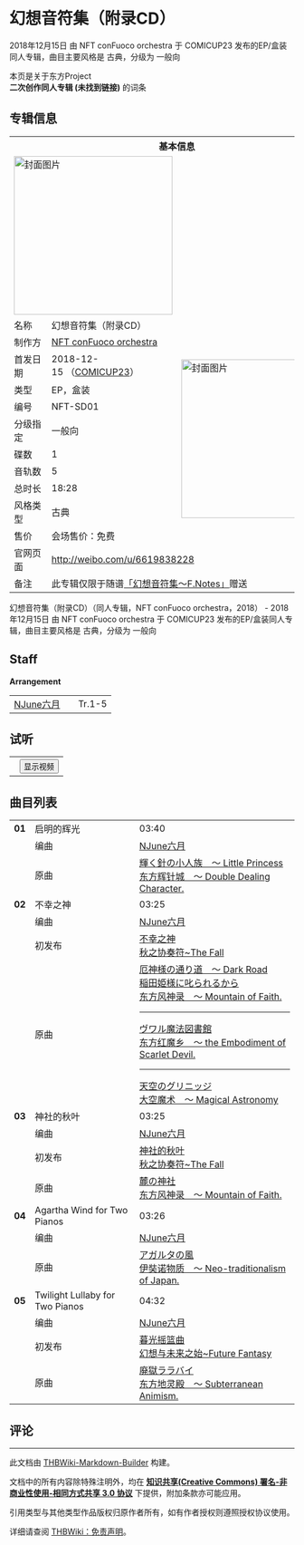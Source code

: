 # 幻想音符集（附录CD）

<!-- source html: G:\repos\THBWiki-Markdown-Builder\THBWikiMarkdown\Temp\main\5\57\ns0%3A%E5%B9%BB%E6%83%B3%E9%9F%B3%E7%AC%A6%E9%9B%86%EF%BC%88%E9%99%84%E5%BD%95CD%EF%BC%89.html -->

2018年12月15日 由 NFT conFuoco orchestra 于 COMICUP23 发布的EP/盒装同人专辑，曲目主要风格是 古典，分级为 一般向

本页是关于东方Project  
 **二次创作同人专辑 (未找到链接)** 的词条

## 专辑信息

<table><tbody><tr><th colspan="3">基本信息</th></tr><tr><td class="cover-artwork-mobile" colspan="2"><a href="./文件-幻想音符集（附录CD）封面.jpg.md" class="image" title="封面图片"><img alt="封面图片" src="https://upload.thwiki.cc/thumb/d/d4/%E5%B9%BB%E6%83%B3%E9%9F%B3%E7%AC%A6%E9%9B%86%EF%BC%88%E9%99%84%E5%BD%95CD%EF%BC%89%E5%B0%81%E9%9D%A2.jpg/280px-%E5%B9%BB%E6%83%B3%E9%9F%B3%E7%AC%A6%E9%9B%86%EF%BC%88%E9%99%84%E5%BD%95CD%EF%BC%89%E5%B0%81%E9%9D%A2.jpg" decoding="async" loading="lazy" width="280" height="280" srcset="https://upload.thwiki.cc/thumb/d/d4/%E5%B9%BB%E6%83%B3%E9%9F%B3%E7%AC%A6%E9%9B%86%EF%BC%88%E9%99%84%E5%BD%95CD%EF%BC%89%E5%B0%81%E9%9D%A2.jpg/420px-%E5%B9%BB%E6%83%B3%E9%9F%B3%E7%AC%A6%E9%9B%86%EF%BC%88%E9%99%84%E5%BD%95CD%EF%BC%89%E5%B0%81%E9%9D%A2.jpg 1.5x, https://upload.thwiki.cc/thumb/d/d4/%E5%B9%BB%E6%83%B3%E9%9F%B3%E7%AC%A6%E9%9B%86%EF%BC%88%E9%99%84%E5%BD%95CD%EF%BC%89%E5%B0%81%E9%9D%A2.jpg/560px-%E5%B9%BB%E6%83%B3%E9%9F%B3%E7%AC%A6%E9%9B%86%EF%BC%88%E9%99%84%E5%BD%95CD%EF%BC%89%E5%B0%81%E9%9D%A2.jpg 2x" data-file-width="3425" data-file-height="3425"></a></td>
</tr><tr><td class="label">名称</td><td colspan="2"> 幻想音符集（附录CD） </td></tr><tr><td class="label">制作方</td><td><a href="./NFT_conFuoco_orchestra.md" title="NFT conFuoco orchestra">NFT conFuoco orchestra</a></td><td class="cover-artwork" rowspan="10" style="min-width:280px;"><a href="./文件-幻想音符集（附录CD）封面.jpg.md" class="image" title="封面图片"><img alt="封面图片" src="https://upload.thwiki.cc/thumb/d/d4/%E5%B9%BB%E6%83%B3%E9%9F%B3%E7%AC%A6%E9%9B%86%EF%BC%88%E9%99%84%E5%BD%95CD%EF%BC%89%E5%B0%81%E9%9D%A2.jpg/280px-%E5%B9%BB%E6%83%B3%E9%9F%B3%E7%AC%A6%E9%9B%86%EF%BC%88%E9%99%84%E5%BD%95CD%EF%BC%89%E5%B0%81%E9%9D%A2.jpg" decoding="async" loading="lazy" width="280" height="280" srcset="https://upload.thwiki.cc/thumb/d/d4/%E5%B9%BB%E6%83%B3%E9%9F%B3%E7%AC%A6%E9%9B%86%EF%BC%88%E9%99%84%E5%BD%95CD%EF%BC%89%E5%B0%81%E9%9D%A2.jpg/420px-%E5%B9%BB%E6%83%B3%E9%9F%B3%E7%AC%A6%E9%9B%86%EF%BC%88%E9%99%84%E5%BD%95CD%EF%BC%89%E5%B0%81%E9%9D%A2.jpg 1.5x, https://upload.thwiki.cc/thumb/d/d4/%E5%B9%BB%E6%83%B3%E9%9F%B3%E7%AC%A6%E9%9B%86%EF%BC%88%E9%99%84%E5%BD%95CD%EF%BC%89%E5%B0%81%E9%9D%A2.jpg/560px-%E5%B9%BB%E6%83%B3%E9%9F%B3%E7%AC%A6%E9%9B%86%EF%BC%88%E9%99%84%E5%BD%95CD%EF%BC%89%E5%B0%81%E9%9D%A2.jpg 2x" data-file-width="3425" data-file-height="3425"></a></td>
</tr><tr><td class="label">首发日期</td><td>2018-12-15&#160;（<a href="/展会作品列表?e=COMICUP%2323">COMICUP23</a>）</td></tr><tr><td class="label">类型</td><td>EP，盒装</td></tr><tr><td class="label">编号</td><td>NFT-SD01</td></tr><tr><td class="label">分级指定</td><td>一般向</td></tr><tr><td class="label">碟数</td><td>1</td></tr><tr><td class="label">音轨数</td><td>5</td></tr><tr><td class="label">总时长</td><td>18:28</td></tr><tr><td class="label">风格类型</td><td>古典</td></tr><tr><td class="label">售价</td><td>会场售价：免费</td></tr>
<tr><td class="label">官网页面</td><td colspan="2"><a rel="nofollow" class="external free" href="http://weibo.com/u/6619838228">http://weibo.com/u/6619838228</a></td></tr><tr><td class="label">备注</td><td colspan="2">此专辑仅限于随谱<a href="./幻想音符集～F.Notes.md" title="幻想音符集～F.Notes">「幻想音符集～F.Notes」</a>赠送</td></tr></tbody></table>

幻想音符集（附录CD）（同人专辑，NFT conFuoco orchestra，2018） - 2018年12月15日 由 NFT conFuoco orchestra 于 COMICUP23 发布的EP/盒装同人专辑，曲目主要风格是 古典，分级为 一般向

## Staff
  
 **Arrangement**   

<table><tbody><tr><td><a href="./NJune六月.md" title="NJune六月">NJune六月</a></td><td></td><td>Tr.1-5</td></tr></tbody></table>



## 试听
  


  

<table>
<tr><th style="text-align: center;"><a class="bilibili-title external text" target="_blank" rel="nofollow" style="margin: 0 0.4em 0 0.2em;"></a><input type="button" class="bilibili-toggle" value="显示视频" style="float: right;"></th></tr>
<tr class="bilibili-video" style="display: none;"><td></td></tr>
</table>






## 曲目列表

<table><tbody><tr><td id="1" class="infoYD"><b>01</b></td><td id="启明的辉光" colspan="2" class="title">启明的辉光<span class="thcsearchlinks"><a rel="nofollow" class="external text" href="https://cd.thwiki.cc?arrange=NJune六月&amp;ogmusic=輝く針の小人族　～ Little Princess&amp;fromwiki=幻想音符集（附录CD）"><span title="搜索相似同人曲"></span></a></span></td><td class="time">03:40</td></tr><tr><td class="left"></td><td class="label">编曲</td><td class="text" colspan="2"><a href="./NJune六月.md" title="NJune六月">NJune六月</a><span class="thcsearchlinks"><a rel="nofollow" class="external text" href="https://cd.thwiki.cc?arrange=，NJune六月&amp;fromwiki=幻想音符集（附录CD）"><span></span></a></span></td></tr><tr><td class="left"></td><td class="label">原曲</td><td class="text" colspan="2"><span class="thcsearchlinks"><a rel="nofollow" class="external text" href="https://cd.thwiki.cc?ogmusic=輝く針の小人族　～ Little Princess&amp;fromwiki=幻想音符集（附录CD）"><span></span></a></span><div class="ogmusic"><a href="./輝く針の小人族_～_Little_Princess.md" class="mw-redirect" title="輝く針の小人族 ～ Little Princess">輝く針の小人族　～ Little Princess</a></div><div class="source"><a href="./东方辉针城_～_Double_Dealing_Character..md" class="mw-redirect" title="东方辉针城 ～ Double Dealing Character.">东方辉针城　～ Double Dealing Character.</a></div></td></tr>
<tr><td id="2" class="infoYD"><b>02</b></td><td id="不幸之神" colspan="2" class="title">不幸之神<span class="thcsearchlinks"><a rel="nofollow" class="external text" href="https://cd.thwiki.cc?arrange=NJune六月&amp;ogmusic=厄神様の通り道　～ Dark Road，稲田姫様に叱られるから，ヴワル魔法図書館，天空のグリニッジ&amp;fromwiki=幻想音符集（附录CD）"><span title="搜索相似同人曲"></span></a></span></td><td class="time">03:25</td></tr><tr><td class="left"></td><td class="label">编曲</td><td class="text" colspan="2"><a href="./NJune六月.md" title="NJune六月">NJune六月</a><span class="thcsearchlinks"><a rel="nofollow" class="external text" href="https://cd.thwiki.cc?arrange=，NJune六月&amp;fromwiki=幻想音符集（附录CD）"><span></span></a></span></td></tr><tr><td class="left"></td><td class="label">初发布</td><td class="text" colspan="2"><a href="/%E7%A7%8B%E4%B9%8B%E5%8D%8F%E5%A5%8F%E7%AC%A6~The_Fall#1" title="秋之协奏符~The Fall">不幸之神</a><div class="source"><a href="./秋之协奏符~The_Fall.md" title="秋之协奏符~The Fall">秋之协奏符~The Fall</a></div></td></tr><tr><td class="left"></td><td class="label">原曲</td><td class="text" colspan="2"><span class="thcsearchlinks"><a rel="nofollow" class="external text" href="https://cd.thwiki.cc?ogmusic=厄神様の通り道　～ Dark Road，稲田姫様に叱られるから，ヴワル魔法図書館，天空のグリニッジ&amp;fromwiki=幻想音符集（附录CD）"><span></span></a></span><div class="ogmusic"><a href="./厄神様の通り道_～_Dark_Road.md" class="mw-redirect" title="厄神様の通り道 ～ Dark Road">厄神様の通り道　～ Dark Road</a></div><div class="ogmusic"><a href="./稲田姫様に叱られるから.md" class="mw-redirect" title="稲田姫様に叱られるから">稲田姫様に叱られるから</a></div><div class="source"><a href="./东方风神录_～_Mountain_of_Faith..md" class="mw-redirect" title="东方风神录 ～ Mountain of Faith.">东方风神录　～ Mountain of Faith.</a></div><hr><div class="ogmusic"><a href="./ヴワル魔法図書館.md" class="mw-redirect" title="ヴワル魔法図書館">ヴワル魔法図書館</a></div><div class="source"><a href="./东方红魔乡_～_the_Embodiment_of_Scarlet_Devil..md" class="mw-redirect" title="东方红魔乡 ～ the Embodiment of Scarlet Devil.">东方红魔乡　～ the Embodiment of Scarlet Devil.</a></div><hr><div class="ogmusic"><a href="./天空のグリニッジ.md" class="mw-redirect" title="天空のグリニッジ">天空のグリニッジ</a></div><div class="source"><a href="./大空魔术_～_Magical_Astronomy.md" class="mw-redirect" title="大空魔术 ～ Magical Astronomy">大空魔术　～ Magical Astronomy</a></div></td></tr>
<tr><td id="3" class="infoYD"><b>03</b></td><td id="神社的秋叶" colspan="2" class="title">神社的秋叶<span class="thcsearchlinks"><a rel="nofollow" class="external text" href="https://cd.thwiki.cc?arrange=NJune六月&amp;ogmusic=麓の神社&amp;fromwiki=幻想音符集（附录CD）"><span title="搜索相似同人曲"></span></a></span></td><td class="time">03:25</td></tr><tr><td class="left"></td><td class="label">编曲</td><td class="text" colspan="2"><a href="./NJune六月.md" title="NJune六月">NJune六月</a><span class="thcsearchlinks"><a rel="nofollow" class="external text" href="https://cd.thwiki.cc?arrange=，NJune六月&amp;fromwiki=幻想音符集（附录CD）"><span></span></a></span></td></tr><tr><td class="left"></td><td class="label">初发布</td><td class="text" colspan="2"><a href="/%E7%A7%8B%E4%B9%8B%E5%8D%8F%E5%A5%8F%E7%AC%A6~The_Fall#5" title="秋之协奏符~The Fall">神社的秋叶</a><div class="source"><a href="./秋之协奏符~The_Fall.md" title="秋之协奏符~The Fall">秋之协奏符~The Fall</a></div></td></tr><tr><td class="left"></td><td class="label">原曲</td><td class="text" colspan="2"><span class="thcsearchlinks"><a rel="nofollow" class="external text" href="https://cd.thwiki.cc?ogmusic=麓の神社&amp;fromwiki=幻想音符集（附录CD）"><span></span></a></span><div class="ogmusic"><a href="./麓の神社.md" class="mw-redirect" title="麓の神社">麓の神社</a></div><div class="source"><a href="./东方风神录_～_Mountain_of_Faith..md" class="mw-redirect" title="东方风神录 ～ Mountain of Faith.">东方风神录　～ Mountain of Faith.</a></div></td></tr>
<tr><td id="4" class="infoYD"><b>04</b></td><td id="Agartha_Wind_for_Two_Pianos" colspan="2" class="title">Agartha Wind for Two Pianos<span class="thcsearchlinks"><a rel="nofollow" class="external text" href="https://cd.thwiki.cc?arrange=NJune六月&amp;ogmusic=アガルタの風&amp;fromwiki=幻想音符集（附录CD）"><span title="搜索相似同人曲"></span></a></span></td><td class="time">03:26</td></tr><tr><td class="left"></td><td class="label">编曲</td><td class="text" colspan="2"><a href="./NJune六月.md" title="NJune六月">NJune六月</a><span class="thcsearchlinks"><a rel="nofollow" class="external text" href="https://cd.thwiki.cc?arrange=，NJune六月&amp;fromwiki=幻想音符集（附录CD）"><span></span></a></span></td></tr><tr><td class="left"></td><td class="label">原曲</td><td class="text" colspan="2"><span class="thcsearchlinks"><a rel="nofollow" class="external text" href="https://cd.thwiki.cc?ogmusic=アガルタの風&amp;fromwiki=幻想音符集（附录CD）"><span></span></a></span><div class="ogmusic"><a href="./アガルタの風.md" class="mw-redirect" title="アガルタの風">アガルタの風</a></div><div class="source"><a href="./伊奘诺物质_～_Neo-traditionalism_of_Japan..md" class="mw-redirect" title="伊奘诺物质 ～ Neo-traditionalism of Japan.">伊奘诺物质　～ Neo-traditionalism of Japan.</a></div></td></tr>
<tr><td id="5" class="infoYD"><b>05</b></td><td id="Twilight_Lullaby_for_Two_Pianos" colspan="2" class="title">Twilight Lullaby for Two Pianos<span class="thcsearchlinks"><a rel="nofollow" class="external text" href="https://cd.thwiki.cc?arrange=NJune六月&amp;ogmusic=廃獄ララバイ&amp;fromwiki=幻想音符集（附录CD）"><span title="搜索相似同人曲"></span></a></span></td><td class="time">04:32</td></tr><tr><td class="left"></td><td class="label">编曲</td><td class="text" colspan="2"><a href="./NJune六月.md" title="NJune六月">NJune六月</a><span class="thcsearchlinks"><a rel="nofollow" class="external text" href="https://cd.thwiki.cc?arrange=，NJune六月&amp;fromwiki=幻想音符集（附录CD）"><span></span></a></span></td></tr><tr><td class="left"></td><td class="label">初发布</td><td class="text" colspan="2"><a href="/%E5%B9%BB%E6%83%B3%E4%B8%8E%E6%9C%AA%E6%9D%A5%E4%B9%8B%E5%A7%8B~Future_Fantasy#12" title="幻想与未来之始~Future Fantasy">暮光摇篮曲</a><div class="source"><a href="./幻想与未来之始~Future_Fantasy.md" title="幻想与未来之始~Future Fantasy">幻想与未来之始~Future Fantasy</a></div></td></tr><tr><td class="left"></td><td class="label">原曲</td><td class="text" colspan="2"><span class="thcsearchlinks"><a rel="nofollow" class="external text" href="https://cd.thwiki.cc?ogmusic=廃獄ララバイ&amp;fromwiki=幻想音符集（附录CD）"><span></span></a></span><div class="ogmusic"><a href="./廃獄ララバイ.md" class="mw-redirect" title="廃獄ララバイ">廃獄ララバイ</a></div><div class="source"><a href="./东方地灵殿_～_Subterranean_Animism..md" class="mw-redirect" title="东方地灵殿 ～ Subterranean Animism.">东方地灵殿　～ Subterranean Animism.</a></div></td></tr></tbody></table>



## 评论




---

此文档由 [THBWiki-Markdown-Builder](https://github.com/Delsin-Yu/THBWiki-Markdown-Builder) 构建。

文档中的所有内容除特殊注明外，均在 [**知识共享(Creative Commons) 署名-非商业性使用-相同方式共享 3.0 协议**](https://creativecommons.org/licenses/by-sa/3.0/deed.zh-hans) 下提供，附加条款亦可能应用。

引用类型与其他类型作品版权归原作者所有，如有作者授权则遵照授权协议使用。

详细请查阅 [THBWiki：免责声明](https://thbwiki.cc/THBWiki:%E5%85%8D%E8%B4%A3%E5%A3%B0%E6%98%8E)。

